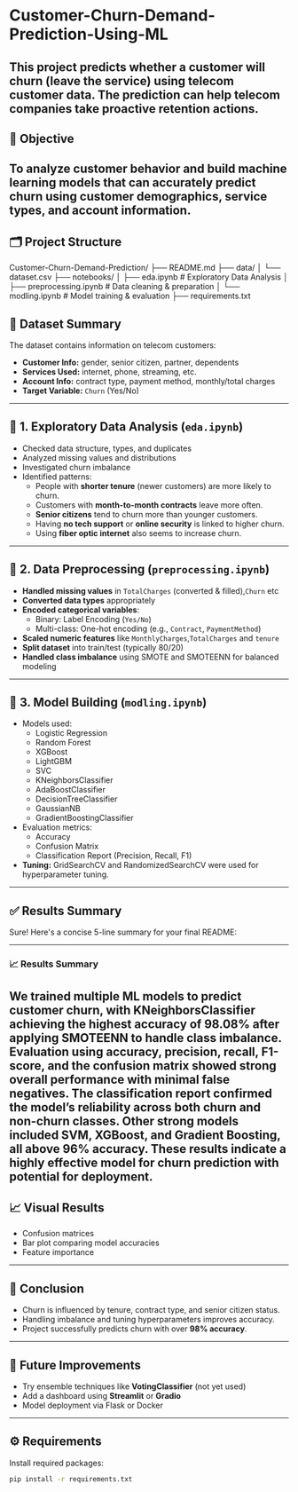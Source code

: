 # Customer-Churn-Demand-Prediction-Using-ML
This project predicts whether a customer will churn (leave the service) using telecom customer data. The prediction can help telecom companies take proactive retention actions.
---
## 🎯 Objective
To analyze customer behavior and build machine learning models that can accurately predict churn using customer demographics, service types, and account information.
---
## 🗂️ Project Structure
 Customer-Churn-Demand-Prediction/
├── README.md
├── data/
│ └── dataset.csv
├── notebooks/
│ ├── eda.ipynb # Exploratory Data Analysis
│ ├── preprocessing.ipynb # Data cleaning & preparation
│ └── modling.ipynb # Model training & evaluation
├── requirements.txt


## 🧾 Dataset Summary

The dataset contains information on telecom customers:

- **Customer Info:** gender, senior citizen, partner, dependents
- **Services Used:** internet, phone, streaming, etc.
- **Account Info:** contract type, payment method, monthly/total charges
- **Target Variable:** `Churn` (Yes/No)

---

## 🔎 1. Exploratory Data Analysis (`eda.ipynb`)

- Checked data structure, types, and duplicates
- Analyzed missing values and distributions
- Investigated churn imbalance
- Identified patterns:
  -  People with **shorter tenure** (newer customers) are more likely to churn.
  - Customers with **month-to-month contracts** leave more often.
  - **Senior citizens** tend to churn more than younger customers.
  - Having **no tech support** or **online security** is linked to higher churn.
  - Using **fiber optic internet** also seems to increase churn.

---

## 🧼 2. Data Preprocessing (`preprocessing.ipynb`)

- **Handled missing values** in `TotalCharges` (converted & filled),`Churn` etc
- **Converted data types** appropriately
- **Encoded categorical variables**:
  - Binary: Label Encoding (`Yes/No`)
  - Multi-class: One-hot encoding (e.g., `Contract`, `PaymentMethod`)
- **Scaled numeric features** like `MonthlyCharges`,`TotalCharges` and `tenure`
- **Split dataset** into train/test (typically 80/20)
- **Handled class imbalance** using SMOTE and SMOTEENN for balanced modeling

---

## 🤖 3. Model Building (`modling.ipynb`)

- Models used:
  - Logistic Regression
  - Random Forest
  - XGBoost
  - LightGBM
  - SVC
  - KNeighborsClassifier
  - AdaBoostClassifier
  - DecisionTreeClassifier
  - GaussianNB
  - GradientBoostingClassifier
- Evaluation metrics:
  - Accuracy
  - Confusion Matrix
  - Classification Report (Precision, Recall, F1)
- **Tuning:** GridSearchCV and RandomizedSearchCV were used for hyperparameter tuning.

---

## ✅ Results Summary
Sure! Here's a concise 5-line summary for your final README:

---

### 📈 Results Summary

We trained multiple ML models to predict customer churn, with **KNeighborsClassifier** achieving the highest accuracy of **98.08%** after applying **SMOTEENN** to handle class imbalance.
Evaluation using **accuracy, precision, recall, F1-score**, and the **confusion matrix** showed strong overall performance with minimal false negatives.
The classification report confirmed the model’s reliability across both churn and non-churn classes.
Other strong models included SVM, XGBoost, and Gradient Boosting, all above 96% accuracy.
These results indicate a highly effective model for churn prediction with potential for deployment.
---

## 📈 Visual Results

- Confusion matrices
- Bar plot comparing model accuracies
- Feature importance 

---

## 📌 Conclusion

- Churn is influenced by tenure, contract type, and senior citizen status.
- Handling imbalance and tuning hyperparameters improves accuracy.
- Project successfully predicts churn with over **98% accuracy**.

---

## 🚀 Future Improvements

- Try ensemble techniques like **VotingClassifier** (not yet used)
- Add a dashboard using **Streamlit** or **Gradio**
- Model deployment via Flask or Docker

---

## ⚙️ Requirements

Install required packages:

```bash
pip install -r requirements.txt
